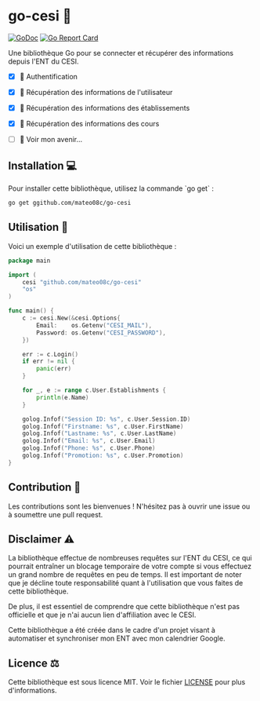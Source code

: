 # go-cesi 📘

[![GoDoc](https://godoc.org/github.com/mateo08c/go-cesi?status.svg)](https://godoc.org/github.com/github.com/mateo08c/go-cesi)
[![Go Report Card](https://goreportcard.com/badge/github.com/mateo08c/go-cesi)](https://goreportcard.com/report/github.com/mateo08c/go-cesi)

Une bibliothèque Go pour se connecter et récupérer des informations depuis l'ENT du CESI.

- [X] 🔑 Authentification
- [X] 👤 Récupération des informations de l'utilisateur
- [X] 🏫 Récupération des informations des établissements
- [X] 📓 Récupération des informations des cours
- [ ] 🔮 Voir mon avenir...




## Installation 💻

Pour installer cette bibliothèque, utilisez la commande \`go get\` :

```bash
go get ggithub.com/mateo08c/go-cesi
```

## Utilisation 🚀

Voici un exemple d'utilisation de cette bibliothèque :

```go
package main

import (
	cesi "github.com/mateo08c/go-cesi"
	"os"
)

func main() {
	c := cesi.New(&cesi.Options{
		Email:    os.Getenv("CESI_MAIL"),
		Password: os.Getenv("CESI_PASSWORD"),
	})

	err := c.Login()
	if err != nil {
		panic(err)
	}

	for _, e := range c.User.Establishments {
		println(e.Name)
	}

	golog.Infof("Session ID: %s", c.User.Session.ID)
	golog.Infof("Firstname: %s", c.User.FirstName)
	golog.Infof("Lastname: %s", c.User.LastName)
	golog.Infof("Email: %s", c.User.Email)
	golog.Infof("Phone: %s", c.User.Phone)
	golog.Infof("Promotion: %s", c.User.Promotion)
}

```

## Contribution 🤝

Les contributions sont les bienvenues ! N'hésitez pas à ouvrir une issue ou à soumettre une pull request.

## Disclaimer ⚠️
La bibliothèque effectue de nombreuses requêtes sur l'ENT du CESI, ce qui pourrait entraîner un blocage temporaire de votre compte si vous effectuez un grand nombre de requêtes en peu de temps. Il est important de noter que je décline toute responsabilité quant à l'utilisation que vous faites de cette bibliothèque.

De plus, il est essentiel de comprendre que cette bibliothèque n'est pas officielle et que je n'ai aucun lien d'affiliation avec le CESI.

Cette bibliothèque a été créée dans le cadre d'un projet visant à automatiser et synchroniser mon ENT avec mon calendrier Google. 

## Licence ⚖️

Cette bibliothèque est sous licence MIT. Voir le fichier [LICENSE](LICENSE) pour plus d'informations.
